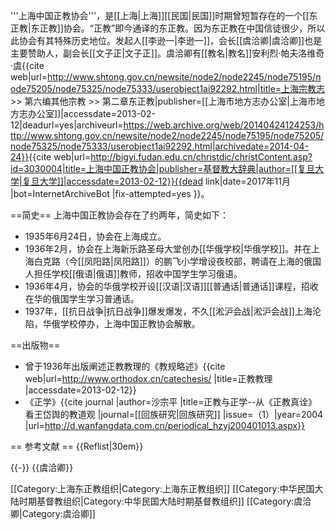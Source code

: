 '''上海中国正教协会'''，是[[上海|上海]][[民国|民国]]时期曾短暂存在的一个[[东正教|东正教]]协会。“正教”即今通译的东正教。因为东正教在中国信徒很少，所以此协会有其特殊历史地位。发起人[[李逊一|李逊一]]，会长[[虞洽卿|虞洽卿]]也是主要赞助人，副会长[[文子正|文子正]]。虞洽卿有[[教名|教名]]安利烈·帕夫洛维奇·虞<ref name="上海中国正教协会">{{cite web|url=http://www.shtong.gov.cn/newsite/node2/node2245/node75195/node75205/node75325/node75333/userobject1ai92292.html|title=上海宗教志 >> 第六编其他宗教 >> 第二章东正教|publisher=[[上海市地方志办公室|上海市地方志办公室]]|accessdate=2013-02-12|deadurl=yes|archiveurl=https://web.archive.org/web/20140424124253/http://www.shtong.gov.cn/newsite/node2/node2245/node75195/node75205/node75325/node75333/userobject1ai92292.html|archivedate=2014-04-24}}</ref><ref>{{cite web|url=http://bigyi.fudan.edu.cn/christdic/christContent.asp?id=3030004|title=上海中国正教协会|publisher=基督教大辞典|author=[[复旦大学|复旦大学]]|accessdate=2013-02-12}}{{dead link|date=2017年11月 |bot=InternetArchiveBot |fix-attempted=yes }}</ref>。

==简史==
上海中国正教协会存在了约两年，简史如下<ref name="上海中国正教协会"/>：
* 1935年6月24日，协会在上海成立。
* 1936年2月，协会在上海新乐路圣母大堂创办[[华俄学校|华俄学校]]。并在上海白克路（今[[凤阳路|凤阳路]]）的鹏飞小学增设夜校部，聘请在上海的俄国人担任学校[[俄语|俄语]]教师，招收中国学生学习俄语。
* 1936年4月，协会的华俄学校开设[[汉语|汉语]][[普通话|普通话]]课程，招收在华的俄国学生学习普通话。
* 1937年，[[抗日战争|抗日战争]]爆发爆发，不久[[淞沪会战|淞沪会战]]上海沦陷，华俄学校停办，上海中国正教协会解散。

==出版物==
* 曾于1936年出版阐述正教教理的《教规略述》<ref>{{cite web|url=http://www.orthodox.cn/catechesis/ |title=正教教理 |accessdate=2013-02-12}}</ref>
* 《正学》<ref>{{cite journal |author=沙宗平 |title=正教与正学--从《正教真诠》看王岱舆的教道观 |journal=[[回族研究|回族研究]] |issue=（1）|year=2004 |url=http://d.wanfangdata.com.cn/periodical_hzyj200401013.aspx}}</ref>

== 参考文献 ==
{{Reflist|30em}}

{{-}}
{{虞洽卿}}

[[Category:上海东正教组织|Category:上海东正教组织]]
[[Category:中华民国大陆时期基督教组织|Category:中华民国大陆时期基督教组织]]
[[Category:虞洽卿|Category:虞洽卿]]